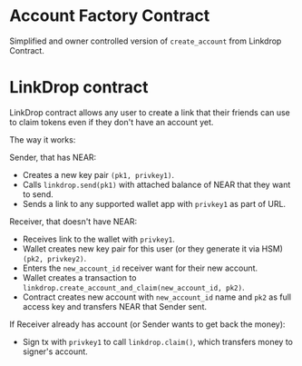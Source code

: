 # Account Factory Contract

Simplified and owner controlled version of `create_account` from Linkdrop Contract.

# LinkDrop contract

LinkDrop contract allows any user to create a link that their friends can use to claim tokens even if they don't have an account yet.

The way it works:

Sender, that has NEAR:
- Creates a new key pair `(pk1, privkey1)`.
- Calls `linkdrop.send(pk1)` with attached balance of NEAR that they want to send.
- Sends a link to any supported wallet app with `privkey1` as part of URL.

Receiver, that doesn't have NEAR:
- Receives link to the wallet with `privkey1`.
- Wallet creates new key pair for this user (or they generate it via HSM) `(pk2, privkey2)`.
- Enters the `new_account_id` receiver want for their new account.
- Wallet creates a transaction to `linkdrop.create_account_and_claim(new_account_id, pk2)`.
- Contract creates new account with `new_account_id` name and `pk2` as full access key and transfers NEAR that Sender sent.

If Receiver already has account (or Sender wants to get back the money):
- Sign tx with `privkey1` to call `linkdrop.claim()`, which transfers money to signer's account.


